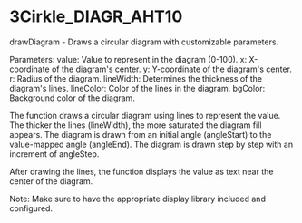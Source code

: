 # 3Cirkle_DIAGR_AHT10
  drawDiagram - Draws a circular diagram with customizable parameters.

  Parameters:
    value:      Value to represent in the diagram (0-100).
    x:          X-coordinate of the diagram's center.
    y:          Y-coordinate of the diagram's center.
    r:          Radius of the diagram.
    lineWidth:  Determines the thickness of the diagram's lines.
    lineColor:  Color of the lines in the diagram.
    bgColor:    Background color of the diagram.

  The function draws a circular diagram using lines to represent the value.
  The thicker the lines (lineWidth), the more saturated the diagram fill appears.
  The diagram is drawn from an initial angle (angleStart) to the value-mapped angle (angleEnd).
  The diagram is drawn step by step with an increment of angleStep.

  After drawing the lines, the function displays the value as text near the center of the diagram.

  Note: Make sure to have the appropriate display library included and configured.
